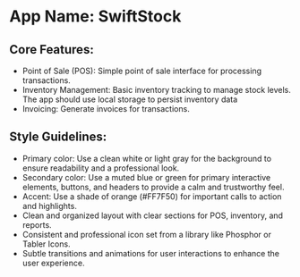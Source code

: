 # **App Name**: SwiftStock

## Core Features:

- Point of Sale (POS): Simple point of sale interface for processing transactions.
- Inventory Management: Basic inventory tracking to manage stock levels. The app should use local storage to persist inventory data
- Invoicing: Generate invoices for transactions.

## Style Guidelines:

- Primary color: Use a clean white or light gray for the background to ensure readability and a professional look.
- Secondary color: Use a muted blue or green for primary interactive elements, buttons, and headers to provide a calm and trustworthy feel.
- Accent: Use a shade of orange (#FF7F50) for important calls to action and highlights.
- Clean and organized layout with clear sections for POS, inventory, and reports.
- Consistent and professional icon set from a library like Phosphor or Tabler Icons.
- Subtle transitions and animations for user interactions to enhance the user experience.